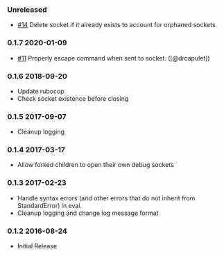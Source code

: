 ### Unreleased
- [#14](https://github.com/square/debug_socket/pull/14)
  Delete socket if it already exists to account for orphaned sockets.

### 0.1.7 2020-01-09

- [#11](https://github.com/square/debug_socket/pull/11)
  Properly escape command when sent to socket.
  ([@drcapulet])

### 0.1.6 2018-09-20
- Update rubocop
- Check socket existence before closing

### 0.1.5 2017-09-07
- Cleanup logging

### 0.1.4 2017-03-17
- Allow forked children to open their own debug sockets

### 0.1.3 2017-02-23
- Handle syntax errors (and other errors that do not inherit from StandardError) in eval.
- Cleanup logging and change log message format

### 0.1.2 2016-08-24
- Initial Release
